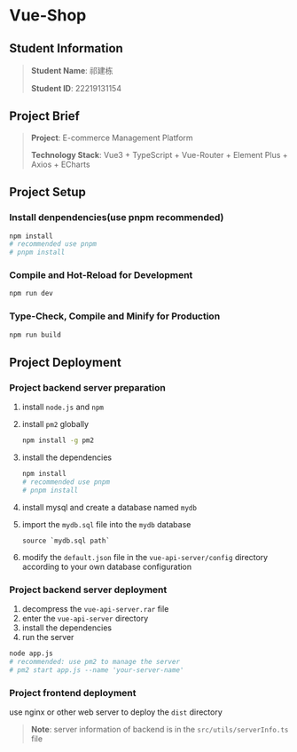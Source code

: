 # Vue-Shop

## Student Information

> **Student Name**: 祁建栋
>
> **Student ID**: 22219131154

## Project Brief

> **Project**: E-commerce Management Platform
>
> **Technology Stack**: Vue3 + TypeScript + Vue-Router + Element Plus + Axios + ECharts

## Project Setup

### Install denpendencies(use pnpm recommended)

```sh
npm install
# recommended use pnpm
# pnpm install
```

### Compile and Hot-Reload for Development

```sh
npm run dev
```

### Type-Check, Compile and Minify for Production

```sh
npm run build
```

## Project Deployment

### Project backend server preparation

1. install `node.js` and `npm`
2. install `pm2` globally

    ```sh
    npm install -g pm2
    ```

3. install the dependencies

    ```sh
    npm install
    # recommended use pnpm
    # pnpm install
    ```

4. install mysql and create a database named `mydb`

5. import the `mydb.sql` file into the `mydb` database

    ```mysql
    source `mydb.sql path`
    ```

6. modify the `default.json` file in the `vue-api-server/config` directory according to your own database configuration

### Project backend server deployment

1. decompress the `vue-api-server.rar` file
2. enter the `vue-api-server` directory
3. install the dependencies
4. run the server

```sh
node app.js
# recommended: use pm2 to manage the server
# pm2 start app.js --name 'your-server-name'
```

### Project frontend deployment

use nginx or other web server to deploy the `dist` directory

> **Note**: server information of backend is in the `src/utils/serverInfo.ts` file
